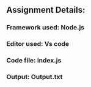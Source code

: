 ## Assignment Details:
### Framework used: Node.js
### Editor used: Vs code
### Code file: index.js
### Output: Output.txt
